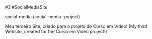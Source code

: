 #3 #SocialMediaSite

social-media (social-media -project)

Meu terceiro Site, criado para o projeto do Curso em Video! 
(My third Website, created for the Curso em Video project!)

